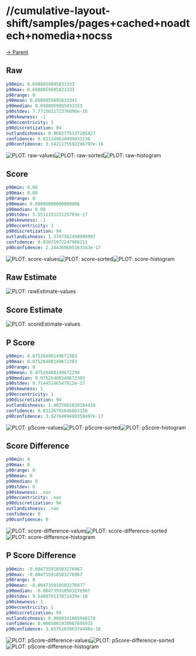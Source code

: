 
# //cumulative-layout-shift/samples/pages+cached+noadtech+nomedia+nocss

[→ Parent](../..)


## Raw


```yaml
p90min: 0.6988059895833333
p90max: 0.6988059895833333
p90range: 0
p90mean: 0.6988059895833341
p90median: 0.6988059895833333
p90stdev: 7.771561172376096e-16
p90skewness: -1
p90eccentricity: 1
p90discretization: 94
outlandishness: 0.9602775137205427
confidence: 0.031249630499431136
p90confidence: 3.1421175592286797e-16

```

![PLOT: raw-values](./raw/values.svg)![PLOT: raw-sorted](./raw/sorted.svg)![PLOT: raw-histogram](./raw/histogram.svg)
## Score


```yaml
p90min: 0.08
p90max: 0.08
p90range: 0
p90mean: 0.08000000000000006
p90median: 0.08
p90stdev: 5.551115123125783e-17
p90skewness: -1
p90eccentricity: 1
p90discretization: 94
outlandishness: 1.3747562499999997
confidence: 0.03075972247986211
p90confidence: 2.244369685163343e-17

```

![PLOT: score-values](./score/values.svg)![PLOT: score-sorted](./score/sorted.svg)![PLOT: score-histogram](./score/histogram.svg)
## Raw Estimate

![PLOT: rawEstimate-values](./rawEstimate/values.svg)
## Score Estimate

![PLOT: scoreEstimate-values](./scoreEstimate/values.svg)
## P Score


```yaml
p90min: 0.07526408149672303
p90max: 0.07526408149672303
p90range: 0
p90mean: 0.07526408149672294
p90median: 0.07526408149672303
p90stdev: 9.71445146547012e-17
p90skewness: 1
p90eccentricity: 1
p90discretization: 94
outlandishness: 1.4075062039164439
confidence: 0.03126791646663158
p90confidence: 3.9276469490358497e-17

```

![PLOT: pScore-values](./pScore/values.svg)![PLOT: pScore-sorted](./pScore/sorted.svg)![PLOT: pScore-histogram](./pScore/histogram.svg)
## Score Difference


```yaml
p90min: 0
p90max: 0
p90range: 0
p90mean: 0
p90median: 0
p90stdev: 0
p90skewness: .nan
p90eccentricity: .nan
p90discretization: 94
outlandishness: .nan
confidence: 0
p90confidence: 0

```

![PLOT: score-difference-values](./score-difference/values.svg)![PLOT: score-difference-sorted](./score-difference/sorted.svg)![PLOT: score-difference-histogram](./score-difference/histogram.svg)
## P Score Difference


```yaml
p90min: -0.004735918503276967
p90max: -0.004735918503276967
p90range: 0
p90mean: -0.004735918503276977
p90median: -0.004735918503276967
p90stdev: 9.540979117872439e-18
p90skewness: 1
p90eccentricity: 1
p90discretization: 94
outlandishness: 0.9060341065948178
confidence: 0.0005081939867695015
p90confidence: 3.857510396374496e-18

```

![PLOT: pScore-difference-values](./pScore-difference/values.svg)![PLOT: pScore-difference-sorted](./pScore-difference/sorted.svg)![PLOT: pScore-difference-histogram](./pScore-difference/histogram.svg)